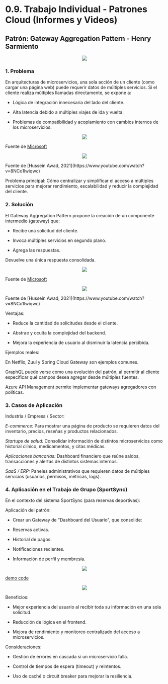 # 0.9. Trabajo Individual - Patrones Cloud (Informes y Videos)

## Patrón: Gateway Aggregation Pattern - Henry Sarmiento

<p align="center">
    <img src="./img/ini.jpg"/>
</p>

### 1. Problema

En arquitecturas de microservicios, una sola acción de un cliente (como cargar una página web) puede requerir datos de múltiples servicios. Si el cliente realiza múltiples llamadas directamente, se expone a:

- Lógica de integración innecesaria del lado del cliente.

- Alta latencia debido a múltiples viajes de ida y vuelta.

- Problemas de compatibilidad y acoplamiento con cambios internos de los microservicios.

<p align="center">
    <img src="./img/probl1.png"/>
</p>

Fuente de [Microsoft](https://learn.microsoft.com/en-us/azure/architecture/patterns/gateway-aggregation)

<p align="center">
    <img src="./img/probl2.png"/>
</p>
Fuente de [Hussein Awad, 2021](https://www.youtube.com/watch?v=8NCo1lwiqwc)

Problema principal: Cómo centralizar y simplificar el acceso a múltiples servicios para mejorar rendimiento, escalabilidad y reducir la complejidad del cliente.


### 2. Solución
El Gateway Aggregation Pattern propone la creación de un componente intermedio (gateway) que:

- Recibe una solicitud del cliente.

- Invoca múltiples servicios en segundo plano.

- Agrega las respuestas.

Devuelve una única respuesta consolidada.

<p align="center">
    <img src="./img/sol1.png"/>
</p>

Fuente de [Microsoft](https://learn.microsoft.com/en-us/azure/architecture/patterns/gateway-aggregation)

<p align="center">
    <img src="./img/sol2.png"/>
</p>
Fuente de [Hussein Awad, 2021](https://www.youtube.com/watch?v=8NCo1lwiqwc)

Ventajas:

- Reduce la cantidad de solicitudes desde el cliente.

- Abstrae y oculta la complejidad del backend.

- Mejora la experiencia de usuario al disminuir la latencia percibida.

Ejemplos reales:

En Netflix, Zuul y Spring Cloud Gateway son ejemplos comunes.

GraphQL puede verse como una evolución del patrón, al permitir al cliente especificar qué campos desea agregar desde múltiples fuentes.

Azure API Management permite implementar gateways agregadores con políticas.

### 3. Casos de Aplicación
Industria / Empresa / Sector:

*E-commerce:* Para mostrar una página de producto se requieren datos del inventario, precios, reseñas y productos relacionados.

*Startups de salud:* Consolidar información de distintos microservicios como historial clínico, medicamentos, y citas médicas.

*Aplicaciones bancarias:* Dashboard financiero que reúne saldos, transacciones y alertas de distintos sistemas internos.

*SaaS / ERP:* Paneles administrativos que requieren datos de múltiples servicios (usuarios, permisos, métricas, logs).

### 4. Aplicación en el Trabajo de Grupo (SportSync)
En el contexto del sistema SportSync (para reservas deportivas):

Aplicación del patrón:

- Crear un Gateway de "Dashboard del Usuario", que consolide:

- Reservas activas.

- Historial de pagos.

- Notificaciones recientes.

- Información de perfil y membresía.

<p align="center">
    <img src="./img/git.png"/>
</p>

[demo code](https://github.com/AdrianSarmiento123/DemoPatron.git)

<p align="center">
    <img src="./img/demo.png"/>
</p>

Beneficios:

- Mejor experiencia del usuario al recibir toda su información en una sola solicitud.

- Reducción de lógica en el frontend.

- Mejora de rendimiento y monitoreo centralizado del acceso a microservicios.

Consideraciones:

- Gestión de errores en cascada si un microservicio falla.

- Control de tiempos de espera (timeout) y reintentos.

- Uso de caché o circuit breaker para mejorar la resiliencia.